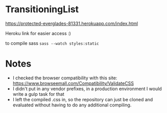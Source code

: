 # TransitioningList

https://protected-everglades-81331.herokuapp.com/index.html

Heroku link for easier access :)

to compile sass `sass --watch styles:static`

# Notes
- I checked the browser compatibility with this site: https://www.browseemall.com/Compatibility/ValidateCSS
- I didn't put in any vendor prefixes, in a production environment I would write a gulp task for that
- I left the compiled .css in, so the repository can just be cloned and evaluated without having to do any additional compiling.
